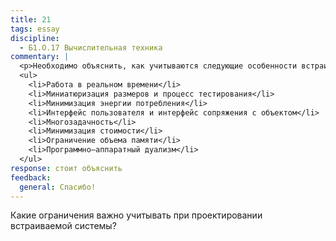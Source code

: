 ```yaml
---
title: 21
tags: essay
discipline:
  - Б1.О.17 Вычислительная техника
commentary: |
  <p>Необходимо объяснить, как учитываются следующие особенности встраиваемых систем:</p>
  <ul>
    <li>Работа в реальном времени</li>
    <li>Миниатюризация размеров и процесс тестирования</li>
    <li>Минимизация энергии потребления</li>
    <li>Интерфейс пользователя и интерфейс сопряжения с объектом</li>
    <li>Многозадачность</li>
    <li>Минимизация стоимости</li>
    <li>Ограничение объема памяти</li>
    <li>Программно–аппаратный дуализм</li>
  </ul>
response: стоит объяснить
feedback:
  general: Cпасибо!
---
```


Какие ограничения важно учитывать при проектировании встраиваемой системы?
